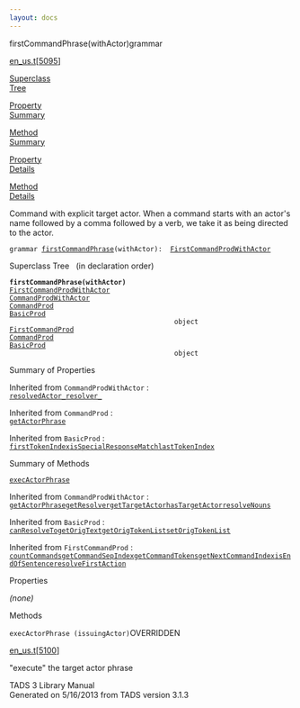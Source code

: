 ```yaml
---
layout: docs
---
```

<span class="title">firstCommandPhrase(withActor)</span><span class="type">grammar</span>

[en_us.t](../file/en_us.t.html)\[[5095](../source/en_us.t.html#5095)\]

[Superclass  
Tree](#_SuperClassTree_)

[Property  
Summary](#_PropSummary_)

[Method  
Summary](#_MethodSummary_)

[Property  
Details](#_Properties_)

[Method  
Details](#_Methods_)

<div class="fdesc">

Command with explicit target actor. When a command starts with an
actor's name followed by a comma followed by a verb, we take it as being
directed to the actor.

`grammar `<span class="gramalt">[`firstCommandPhrase`](../object/firstCommandPhrase.html)`(withActor)`</span>` :   `[`FirstCommandProdWithActor`](../object/FirstCommandProdWithActor.html)

</div>

<span id="_SuperClassTree_"></span>

<div class="mjhd">

<span class="hdln">Superclass Tree</span>   (in declaration order)

</div>

**`firstCommandPhrase(withActor)`**  
[`FirstCommandProdWithActor`](../object/FirstCommandProdWithActor.html)  
[`CommandProdWithActor`](../object/CommandProdWithActor.html)  
[`CommandProd`](../object/CommandProd.html)  
[`BasicProd`](../object/BasicProd.html)  
`                                         object`  
[`FirstCommandProd`](../object/FirstCommandProd.html)  
[`CommandProd`](../object/CommandProd.html)  
[`BasicProd`](../object/BasicProd.html)  
`                                         object`  
<span id="_PropSummary_"></span>

<div class="mjhd">

<span class="hdln">Summary of Properties</span>  

</div>





Inherited from `CommandProdWithActor` :  
[`resolvedActor_`](../object/CommandProdWithActor.html#resolvedActor_)[`resolver_`](../object/CommandProdWithActor.html#resolver_)

Inherited from `CommandProd` :  
[`getActorPhrase`](../object/CommandProd.html#getActorPhrase)

Inherited from `BasicProd` :  
[`firstTokenIndex`](../object/BasicProd.html#firstTokenIndex)[`isSpecialResponseMatch`](../object/BasicProd.html#isSpecialResponseMatch)[`lastTokenIndex`](../object/BasicProd.html#lastTokenIndex)







<span id="_MethodSummary_"></span>

<div class="mjhd">

<span class="hdln">Summary of Methods</span>  

</div>

[`execActorPhrase`](#execActorPhrase)



Inherited from `CommandProdWithActor` :  
[`getActorPhrase`](../object/CommandProdWithActor.html#getActorPhrase)[`getResolver`](../object/CommandProdWithActor.html#getResolver)[`getTargetActor`](../object/CommandProdWithActor.html#getTargetActor)[`hasTargetActor`](../object/CommandProdWithActor.html#hasTargetActor)[`resolveNouns`](../object/CommandProdWithActor.html#resolveNouns)



Inherited from `BasicProd` :  
[`canResolveTo`](../object/BasicProd.html#canResolveTo)[`getOrigText`](../object/BasicProd.html#getOrigText)[`getOrigTokenList`](../object/BasicProd.html#getOrigTokenList)[`setOrigTokenList`](../object/BasicProd.html#setOrigTokenList)

Inherited from `FirstCommandProd` :  
[`countCommands`](../object/FirstCommandProd.html#countCommands)[`getCommandSepIndex`](../object/FirstCommandProd.html#getCommandSepIndex)[`getCommandTokens`](../object/FirstCommandProd.html#getCommandTokens)[`getNextCommandIndex`](../object/FirstCommandProd.html#getNextCommandIndex)[`isEndOfSentence`](../object/FirstCommandProd.html#isEndOfSentence)[`resolveFirstAction`](../object/FirstCommandProd.html#resolveFirstAction)





<span id="_Properties_"></span>

<div class="mjhd">

<span class="hdln">Properties</span>  

</div>

*(none)* <span id="_Methods_"></span>

<div class="mjhd">

<span class="hdln">Methods</span>  

</div>

<span id="execActorPhrase"></span>

`execActorPhrase (issuingActor)`<span class="rem">OVERRIDDEN</span>

[en_us.t](../file/en_us.t.html)\[[5100](../source/en_us.t.html#5100)\]

<div class="desc">

"execute" the target actor phrase

</div>

<div class="ftr">

TADS 3 Library Manual  
Generated on 5/16/2013 from TADS version 3.1.3

</div>
